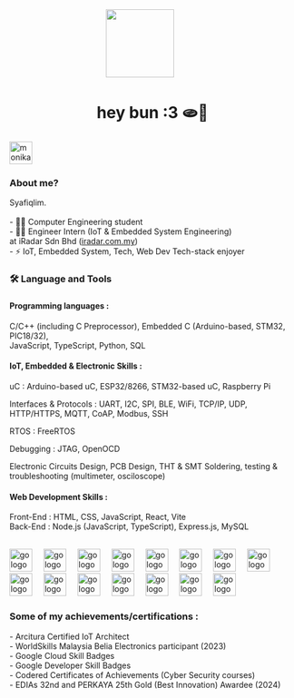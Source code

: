 <div align="center"> 
  <img src="https://i.postimg.cc/4NGsHWYd/8tc3q1.gif" height="120"/>
  <img width="40" />
</div>

<h1 align="center">hey bun :3 🫓🫶</h1>

###

<div align="left">
  <img src="https://i.postimg.cc/tJ9zQ04w/monika-sleepyface-removebg.png" height="40" alt="monika-sleepyface-removebg" /><img width="40">
  <h3>About me?</h3>
</div>

<p align="left">Syafiqlim.<br><br>- 👨‍🎓 Computer Engineering student <br>- 👨‍💻 Engineer Intern (IoT & Embedded System Engineering) <br> at iRadar Sdn Bhd (<a href="https://iradar.com.my/">iradar.com.my</a>)<br>- ⚡ IoT, Embedded System, Tech, Web Dev Tech-stack enjoyer</p>

###

<h3 align="left">🛠 Language and Tools</h3>

###
<div align="left">
    <h4>Programming languages : </h4>
    <p> C/C++ (including C Preprocessor), Embedded C (Arduino-based, STM32, PIC18/32), <br> JavaScript, TypeScript, Python, SQL </p>
    <h4>IoT, Embedded & Electronic Skills : </h4>
    <p> uC : Arduino-based uC, ESP32/8266, STM32-based uC, Raspberry Pi </p>
    <p> Interfaces & Protocols : UART, I2C, SPI, BLE, WiFi, TCP/IP, UDP, 
    <br> HTTP/HTTPS, MQTT, CoAP, Modbus, SSH </p>
    <p> RTOS : FreeRTOS
    <br>
    <p> Debugging : JTAG, OpenOCD </p>
    <p> Electronic Circuits Design, PCB Design, THT & SMT Soldering, testing & troubleshooting (multimeter, osciloscope)</p>
    <h4>Web Development Skills : </h4>
    <p> Front-End : HTML, CSS, JavaScript, React, Vite
    <br> Back-End : Node.js (JavaScript, TypeScript), Express.js, MySQL </p>
</div>

<br>

<div align="left">
  <img src="https://devicon-website.vercel.app/api/c/original.svg" height="40" alt="go logo"  />
  <img width="12" />
  <img src="https://devicon-website.vercel.app/api/cplusplus/original.svg" height="40" alt="go logo"  />
  <img width="12" />
  <img src="https://devicon-website.vercel.app/api/embeddedc/plain-wordmark.svg" height="40" alt="go logo"  />
  <img width="12" />
  <img src="https://devicon-website.vercel.app/api/arduino/original-wordmark.svg" height="40" alt="go logo"  />
  <img width="12" />
  <img src="https://devicon-website.vercel.app/api/mysql/original.svg" height="40" alt="go logo"  />
  <img width="12" />
  <img src="https://devicon-website.vercel.app/api/javascript/original.svg" height="40" alt="go logo"  />
  <img width="12" />
  <img src="https://devicon-website.vercel.app/api/typescript/original.svg" height="40" alt="go logo"  />
  <img width="12" />
  <img src="https://devicon-website.vercel.app/api/nodejs/original-wordmark.svg" height="40" alt="go logo"  />
  <img width="12" />
  <img src="https://devicon-website.vercel.app/api/express/original-wordmark.svg" height="40" alt="go logo"  />
  <img width="12" />
  <img src="https://devicon-website.vercel.app/api/react/original.svg" height="40" alt="go logo"  />
  <img width="12" />
  <img src="https://devicon-website.vercel.app/api/vscode/original.svg" height="40" alt="go logo"  />
  <img width="12" />
  <img src="https://devicon-website.vercel.app/api/googlecloud/original.svg" height="40" alt="go logo"  />
  <img width="12" />
  <img src="https://devicon-website.vercel.app/api/azure/original.svg" height="40" alt="go logo"  />
  <img width="12" />
  <img src="https://devicon-website.vercel.app/api/linux/original.svg" height="40" alt="go logo"  />
  <img width="12" />
  <img src="https://devicon-website.vercel.app/api/ubuntu/plain-wordmark.svg" height="40" alt="go logo"  />
  <img width="12" />
</div>

###

<div align="left">
    <h3>Some of my achievements/certifications : </h3>
    <p> - Arcitura Certified IoT Architect
    <br>- WorldSkills Malaysia Belia Electronics participant (2023)
    <br>- Google Cloud Skill Badges
    <br>- Google Developer Skill Badges
    <br>- Codered Certificates of Achievements (Cyber Security courses)
    <br>- EDIAs 32nd and PERKAYA 25th Gold (Best Innovation) Awardee (2024) </p>
</div>

###
